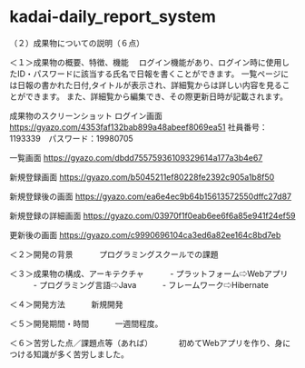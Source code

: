 # kadai-daily_report_system

（２）成果物についての説明（６点）

＜１＞成果物の概要、特徴、機能
　ログイン機能があり、ログイン時に使用したID・パスワードに該当する氏名で日報を書くことができます。
一覧ページには日報の書かれた日付,タイトルが表示され、詳細覧からは詳しい内容を見ることができます。
また、詳細覧から編集でき、その際更新日時が記載されます。

成果物のスクリーンショット
ログイン画面
https://gyazo.com/4353faf132bab899a48abeef8069ea51
社員番号：1193339　パスワード：19980705

一覧画面
https://gyazo.com/dbdd75575936109329614a177a3b4e67

新規登録画面
https://gyazo.com/b5045211ef80228fe2392c905a1b8f50

新規登録後の画面
https://gyazo.com/ea6e4ec9b64b15613572550dffc27d87

新規登録の詳細画面
https://gyazo.com/03970f1f0eab6ee6f6a85e941f24ef59

更新後の画面
https://gyazo.com/c9990696104ca3ed6a82ee164c8bd7eb

＜２＞開発の背景
　　　プログラミングスクールでの課題
   
＜３＞成果物の構成、アーキテクチャ
　　　- プラットフォーム⇨Webアプリ
　　　- プログラミング言語⇨Java
　　　- フレームワーク⇨Hibernate

＜４＞開発方法
　　　新規開発
   
＜５＞開発期間・時間
　　　一週間程度。
   
＜６＞苦労した点／課題点等（あれば）
　　　初めてWebアプリを作り、身につける知識が多く苦労しました。
